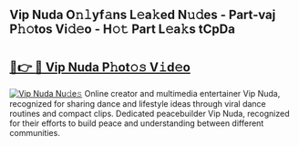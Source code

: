 ## Vip Nuda O𝚗𝚕yf𝚊ns L𝚎a𝚔ed N𝚞𝚍es - Part-vaj P𝚑𝚘tos Vi𝚍𝚎o - H𝚘𝚝 Part L𝚎a𝚔s tCpDa

# <h2><a href="http://kf1fqq.oniu.top/?m=Vip+Nuda">🔗👉 🔴 Vip Nuda P𝚑ot𝚘𝚜 V𝚒d𝚎o</a></h2>

[![Vip Nuda Nu𝚍e𝚜](https://i.imgur.com/0qMVB7G.gif)](http://kf1fqq.oniu.top/?m=Vip+Nuda)
Online creator and multimedia entertainer Vip Nuda, recognized for sharing dance and lifestyle ideas through viral dance routines and compact clips. Dedicated peacebuilder Vip Nuda, recognized for their efforts to build peace and understanding between different communities.  

